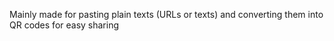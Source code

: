 Mainly made for pasting plain texts (URLs or texts) and converting them into QR codes for easy sharing
